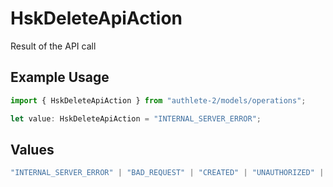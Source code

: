 # HskDeleteApiAction

Result of the API call

## Example Usage

```typescript
import { HskDeleteApiAction } from "authlete-2/models/operations";

let value: HskDeleteApiAction = "INTERNAL_SERVER_ERROR";
```

## Values

```typescript
"INTERNAL_SERVER_ERROR" | "BAD_REQUEST" | "CREATED" | "UNAUTHORIZED" | "FORBIDDEN" | "JSON" | "JWT" | "OK"
```